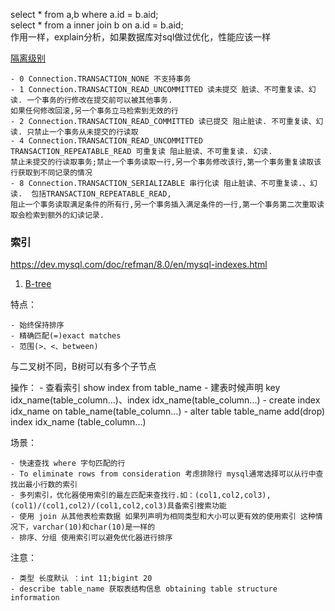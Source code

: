 select * from a,b where a.id = b.aid;  
select * from a inner join b on a.id = b.aid;  
作用一样，explain分析，如果数据库对sql做过优化，性能应该一样


[隔离级别](https://en.wikipedia.org/wiki/Isolation_(database_systems)#Isolation_levels)

    - 0 Connection.TRANSACTION_NONE 不支持事务
    - 1 Connection.TRANSACTION_READ_UNCOMMITTED 读未提交 脏读、不可重复读、幻读. 一个事务的行修改在提交前可以被其他事务.
    如果任何修改回滚,另一个事务立马检索到无效的行
    - 2 Connection.TRANSACTION_READ_COMMITTED 读已提交 阻止脏读. 不可重复读、幻读. 只禁止一个事务从未提交的行读取
    - 4 Connection.TRANSACTION_READ_UNCOMMITTED TRANSACTION_REPEATABLE_READ 可重复读 阻止脏读、不可重复读. 幻读. 
    禁止未提交的行读取事务;禁止一个事务读取一行,另一个事务修改该行,第一个事务重复读取该行获取到不同记录的情况
    - 8 Connection.TRANSACTION_SERIALIZABLE 串行化读 阻止脏读、不可重复读.、幻读.  包括TRANSACTION_REPEATABLE_READ,
    阻止一个事务读取满足条件的所有行,另一个事务插入满足条件的一行,第一个事务第二次重取读取会检索到额外的幻读记录.


### 索引
https://dev.mysql.com/doc/refman/8.0/en/mysql-indexes.html

1. [B-tree](https://dev.mysql.com/doc/refman/8.0/en/glossary.html#glos_b_tree)

特点：

    - 始终保持排序
    - 精确匹配(=)exact matches
    - 范围(>、<、between)

与二叉树不同，B树可以有多个子节点



操作：
    - 查看索引 show index from table_name
    - 建表时候声明 key idx_name(table_column...)、index idx_name(table_column...)
    - create index idx_name on table_name(table_column...)
    - alter table table_name add(drop) index idx_name (table_column...)
    
场景：

    - 快速查找 where 字句匹配的行
    - To eliminate rows from consideration 考虑排除行 mysql通常选择可以从行中查找出最小行数的索引
    - 多列索引，优化器使用索引的最左匹配来查找行.如：(col1,col2,col3),(col1)/(col1,col2)/(col1,col2,col3)具备索引搜索功能
    - 使用 join 从其他表检索数据 如果列声明为相同类型和大小可以更有效的使用索引 这种情况下，varchar(10)和char(10)是一样的
    - 排序、分组 使用索引可以避免优化器进行排序
    
    
    




注意：

    - 类型 长度默认 ：int 11;bigint 20
    - describe table_name 获取表结构信息 obtaining table structure information